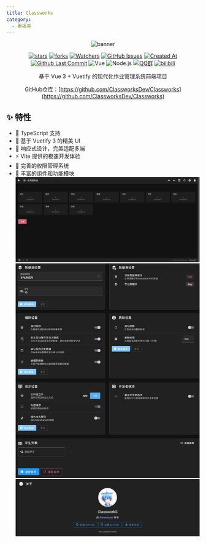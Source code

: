 ```yaml
---
title: Classworks
category:
  - 看板类
---
```


<div align="center">

![banner](https://gh.llkk.cc/https://raw.githubusercontent.com/ClassworksDev/Classworks/main/images%2Fbanner.png)

[![stars](https://img.shields.io/github/stars/ClassworksDev/Classworks?label=Stars)](https://github.com/ClassworksDev/Classworks) [![forks](https://img.shields.io/github/forks/ClassworksDev/Classworks?label=Forks)](https://github.com/ClassworksDev/Classworks) [![Watchers](https://img.shields.io/github/watchers/ClassworksDev/Classworks?style=social)](https://github.com/ClassworksDev/Classworks/watchers) [![GitHub Issues](https://img.shields.io/github/issues-search/ClassworksDev/Classworks?query=is%3Aopen&style=flat&logo=github&label=Issues&color=%233fb950)](https://github.com/ClassworksDev/Classworks/issues) [![Created At](https://img.shields.io/github/created-at/ClassworksDev/Classworks)](https://github.com/ClassworksDev/Classworks) [![Github Last Commit](https://img.shields.io/github/last-commit/ClassworksDev/Classworks)](https://github.com/ClassworksDev/Classworks/commits/master) ![Vue](https://img.shields.io/badge/Vue-4FC08D?logo=vue.js&logoColor=white&style=flat) ![Node.js](https://img.shields.io/badge/Node.js-339933?logo=node.js&logoColor=white&style=flat) [![QQ群](https://img.shields.io/badge/-QQ%E7%BE%A4%EF%BD%9C964979747-blue?style=flat&logo=QQ)](https://qm.qq.com/q/AdQJCgNOsS) [![bilibili](https://img.shields.io/badge/-UP%E4%B8%BB%EF%BD%9C%E6%82%9F%E5%85%83%E5%96%B5-%23FB7299?style=flat&logo=bilibili)](https://space.bilibili.com/661404066)

基于 Vue 3 + Vuetify 的现代化作业管理系统前端项目

GitHub仓库：[https://github.com/ClassworksDev/Classworks](https://github.com/ClassworksDev/Classworks)

<SiteInfo
  name="ZeroCat 官网"
  desc="新一代，开源，编程社区"
  url="https://zerocat.houlangs.com"
  logo="https://zerocat.houlangs.com/favicon.png"
  repo="https://github.com/ClassworksDev/Classworks"
  preview=""
/>

</div>

## ✨ 特性
- 🎯 TypeScript 支持
- 🎨 基于 Vuetify 3 的精美 UI
- 📱 响应式设计，完美适配多端
- ⚡️ Vite 提供的极速开发体验
- 🔑 完善的权限管理系统
- 🎉 丰富的组件和功能模块
![主页](images/主页.png)
![设置](images/设置.jpeg)
![关于](images/关于.png)